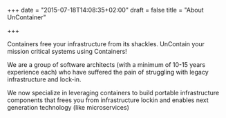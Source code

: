 +++
date = "2015-07-18T14:08:35+02:00"
draft = false
title = "About UnContainer"

+++


Containers free your infrastructure from its shackles. UnContain your mission critical systems using Containers! 

We are a group of software architects (with a minimum of 10-15 years experience each) who have suffered the pain of struggling with legacy infrastructure and lock-in. 

We now specialize in leveraging containers to build portable infrastructure components that frees you from infrastructure lockin and enables next generation technology (like microservices)

